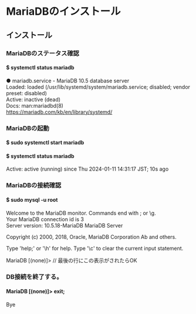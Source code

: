 # MariaDBのインストール

## インストール

### MariaDBのステータス確認
#### $ systemctl status mariadb

● mariadb.service - MariaDB 10.5 database server  
   Loaded: loaded (/usr/lib/systemd/system/mariadb.service; disabled; vendor preset: disabled)  
   Active: inactive (dead)  
     Docs: man:mariadbd(8)  
           https://mariadb.com/kb/en/library/systemd/  

### MariaDBの起動
#### $ sudo systemctl start mariadb
#### $ systemctl status mariadb
Active: active (running) since Thu 2024-01-11 14:31:17 JST; 10s ago

### MariaDBの接続確認
#### $ sudo mysql -u root
Welcome to the MariaDB monitor.  Commands end with ; or \g.  
Your MariaDB connection id is 3  
Server version: 10.5.18-MariaDB MariaDB Server  

Copyright (c) 2000, 2018, Oracle, MariaDB Corporation Ab and others.  

Type 'help;' or '\h' for help. Type '\c' to clear the current input statement.  

MariaDB [(none)]>    // 最後の行にこの表示がされたらOK  

### DB接続を終了する。
#### MariaDB [(none)]> exit;
Bye